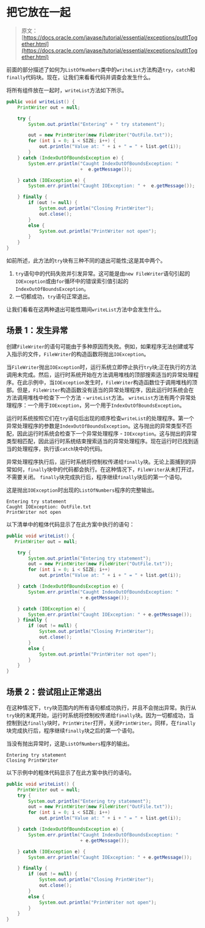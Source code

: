 # 把它放在一起

> 原文： [https://docs.oracle.com/javase/tutorial/essential/exceptions/putItTogether.html](https://docs.oracle.com/javase/tutorial/essential/exceptions/putItTogether.html)

前面的部分描述了如何为`ListOfNumbers`类中的`writeList`方法构造`try`，`catch`和`finally`代码块。现在，让我们来看看代码并调查会发生什么。

将所有组件放在一起时，`writeList`方法如下所示。

```java
public void writeList() {
    PrintWriter out = null;

    try {
        System.out.println("Entering" + " try statement");

        out = new PrintWriter(new FileWriter("OutFile.txt"));
        for (int i = 0; i < SIZE; i++) {
            out.println("Value at: " + i + " = " + list.get(i));
        }
    } catch (IndexOutOfBoundsException e) {
        System.err.println("Caught IndexOutOfBoundsException: "
                           +  e.getMessage());

    } catch (IOException e) {
        System.err.println("Caught IOException: " +  e.getMessage());

    } finally {
        if (out != null) {
            System.out.println("Closing PrintWriter");
            out.close();
        } 
        else {
            System.out.println("PrintWriter not open");
        }
    }
}
```

如前所述，此方法的`try`块有三种不同的退出可能性;这是其中两个。

1.  `try`语句中的代码失败并引发异常。这可能是由`new FileWriter`语句引起的`IOException`或由`for`循环中的错误索引值引起的`IndexOutOfBoundsException`。
2.  一切都成功，`try`语句正常退出。

让我们看看在这两种退出可能性期间`writeList`方法中会发生什么。

## 场景 1：发生异常

创建`FileWriter`的语句可能由于多种原因而失败。例如，如果程序无法创建或写入指示的文件，`FileWriter`的构造函数将抛出`IOException`。

当`FileWriter`抛出`IOException`时，运行系统立即停止执行`try`块;正在执行的方法调用未完成。然后，运行时系统开始在方法调用堆栈的顶部搜索适当的异常处理程序。在此示例中，当`IOException`发生时，`FileWriter`构造函数位于调用堆栈的顶部。但是，`FileWriter`构造函数没有适当的异常处理程序，因此运行时系统会在方法调用堆栈中检查下一个方法 - `writeList`方法。 `writeList`方法有两个异常处理程序：一个用于`IOException`，另一个用于`IndexOutOfBoundsException`。

运行时系统按照它们在`try`语句后出现的顺序检查`writeList`的处理程序。第一个异常处理程序的参数是`IndexOutOfBoundsException`。这与抛出的异常类型不匹配，因此运行时系统会检查下一个异常处理程序 - `IOException`。这与抛出的异常类型相匹配，因此运行时系统结束搜索适当的异常处理程序。现在运行时已找到适当的处理程序，执行该`catch`块中的代码。

异常处理程序执行后，运行时系统将控制权传递给`finally`块。无论上面捕到的异常如何，`finally`块中的代码都会执行。在这种情况下，`FileWriter`从未打开过，不需要关闭。 `finally`块完成执行后，程序继续`finally`块后的第一个语句。

这是抛出`IOException`时出现的`ListOfNumbers`程序的完整输出。

```
Entering try statement
Caught IOException: OutFile.txt
PrintWriter not open 
```

以下清单中的粗体代码显示了在此方案中执行的语句：

```java
public void writeList() {
   PrintWriter out = null;

    try {
        System.out.println("Entering try statement");
        out = new PrintWriter(new FileWriter("OutFile.txt"));
        for (int i = 0; i < SIZE; i++)
            out.println("Value at: " + i + " = " + list.get(i));

    } catch (IndexOutOfBoundsException e) {
        System.err.println("Caught IndexOutOfBoundsException: "
                           + e.getMessage());

    } catch (IOException e) {
        System.err.println("Caught IOException: " + e.getMessage());
    } finally {
        if (out != null) {
            System.out.println("Closing PrintWriter");
            out.close();
        } 
        else {
            System.out.println("PrintWriter not open");
        }
    }
}
```

## 场景 2：尝试阻止正常退出

在这种情况下，`try`块范围内的所有语句都成功执行，并且不会抛出异常。执行从`try`块的末尾开始，运行时系统将控制权传递给`finally`块。因为一切都成功，当控制到达`finally`块时，`PrintWriter`打开，关闭`PrintWriter`。同样，在`finally`块完成执行后，程序继续`finally`块之后的第一个语句。

当没有抛出异常时，这是`ListOfNumbers`程序的输出。

```
Entering try statement
Closing PrintWriter
```

以下示例中的粗体代码显示了在此方案中执行的语句。

```java
public void writeList() {
    PrintWriter out = null;
    try {
        System.out.println("Entering try statement");
        out = new PrintWriter(new FileWriter("OutFile.txt"));
        for (int i = 0; i < SIZE; i++)
            out.println("Value at: " + i + " = " + list.get(i));

    } catch (IndexOutOfBoundsException e) {
        System.err.println("Caught IndexOutOfBoundsException: "
                           + e.getMessage());

    } catch (IOException e) {
        System.err.println("Caught IOException: " + e.getMessage());

    } finally {
        if (out != null) {
            System.out.println("Closing PrintWriter");
            out.close();
        } 
        else {
            System.out.println("PrintWriter not open");
        }
    }
}
```